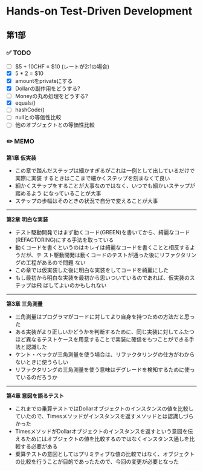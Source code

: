 # Hands-on Test-Driven Development

## 第1部

### ✅️ TODO

- [ ] $5 + 10CHF = $10 (レートが2:1の場合)
- [x] 5 * 2 = $10
- [x] amountをprivateにする
- [x] Dollarの副作用をどうする?
- [ ] Moneyの丸め処理をどうする?
- [x] equals()
- [ ] hashCode()
- [ ] nullとの等価性比較
- [ ] 他のオブジェクトとの等価性比較

### ✏️ MEMO

**第1章 仮実装**

- この章で踏んだステップは細かすぎるがこれは一例として出しているだけで実際に実装
するときはここまで細かくステップを刻まなくて良い
- 細かくステップをすることが大事なのではなく、いつでも細かいステップが踏めるよう
になっていることが大事
- ステップの歩幅はそのときの状況で自分で変えることが大事

---

**第2章 明白な実装**

- テスト駆動開発ではまず動くコード(GREEN)を書いてから、綺麗なコード(REFACTORING)にする手法を取っている
- 動くコードを書くというのはキレイは綺麗なコードを書くことと相反するようだが、テ
スト駆動開発は動くコードのテストが通った後にリファクタリングの工程があるので問題
ない
- この章では仮実装した後に明白な実装をしてコードを綺麗にした
- もし最初から明白な実装を最初から思いついているのであれば、仮実装のステップは飛
ばしてよいのかもしれない

---

**第3章 三角測量**

- 三角測量はプログラマがコードに対してより自身を持つための方法だと思った
- ある実装がより正しいかどうかを判断するために、同じ実装に対してふたつほど異なるテストケースを用意することで実装に確信をもつことができる手法と認識した
- ケント・ベックが三角測量を使う場合は、リファクタリングの仕方がわからないときに使うらしい
- リファクタリングの三角測量を使う意味はデグレードを検知するために使っているのだろうか

---

**第4章 意図を語るテスト**

- これまでの乗算テストではDollarオブジェクトのインスタンスの値を比較していたので、Timesメソッドがインスタンスを返すメソッドとは認識しづらかった
- TimesメソッドがDollarオブジェクトのインスタンスを返すという意図を伝えるためにはオブジェクトの値を比較するのではなくインスタンス通しを比較する必要がある
- 乗算テストの意図としてはプリミティブな値の比較ではなく、オブジェクトの比較を行うことが目的であったたので、今回の変更が必要となった
